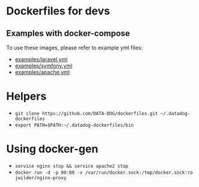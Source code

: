 # Dockerfiles for devs

## Examples with docker-compose

To use these images, please refer to example yml files:

 - [examples/laravel.yml](examples/laravel.yml)
 - [examples/symfony.yml](examples/symfony.yml)
 - [examples/apache.yml](examples/apache.yml)


# Helpers

 - `git clone https://github.com/DATA-DOG/dockerfiles.git ~/.datadog-dockerfiles`
 - `export PATH=$PATH:~/.datadog-dockerfiles/bin`

# Using docker-gen

 - `service nginx stop && service apache2 stop`
 - `docker run -d -p 80:80 -v /var/run/docker.sock:/tmp/docker.sock:ro jwilder/nginx-proxy`
